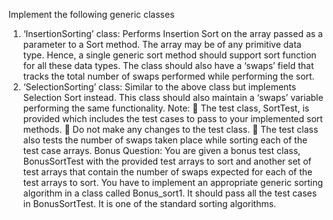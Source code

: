 Implement the following generic classes
1. ‘InsertionSorting’ class: Performs Insertion Sort on the array passed as a parameter to a Sort method. The array may be of any primitive data type. Hence, a single generic sort method should support sort function for all these data types.
The class should also have a ‘swaps’ field that tracks the total number of swaps performed while performing the sort.
2. ‘SelectionSorting’ class: Similar to the above class but implements Selection Sort instead. This class should also maintain a ‘swaps’ variable performing the same functionality.
Note:
 The test class, SortTest, is provided which includes the test cases to pass to your implemented sort methods.
 Do not make any changes to the test class.
 The test class also tests the number of swaps taken place while sorting each of the
test case arrays.
Bonus Question:
You are given a bonus test class, BonusSortTest with the provided test arrays to sort and another set of test arrays that contain the number of swaps expected for each of the test arrays to sort.
You have to implement an appropriate generic sorting algorithm in a class called Bonus_sort1. It should pass all the test cases in BonusSortTest. It is one of the standard sorting algorithms.
